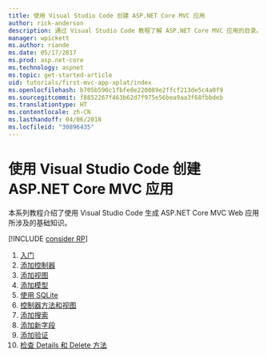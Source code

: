 ```yaml
---
title: 使用 Visual Studio Code 创建 ASP.NET Core MVC 应用
author: rick-anderson
description: 通过 Visual Studio Code 教程了解 ASP.NET Core MVC 应用的目录。
manager: wpickett
ms.author: riande
ms.date: 05/17/2017
ms.prod: asp.net-core
ms.technology: aspnet
ms.topic: get-started-article
uid: tutorials/first-mvc-app-xplat/index
ms.openlocfilehash: b705b590c1fbfe8e220089e2ffcf213de5c4a0f9
ms.sourcegitcommit: f8852267f463b62d7f975e56bea9aa3f68fbbdeb
ms.translationtype: HT
ms.contentlocale: zh-CN
ms.lasthandoff: 04/06/2018
ms.locfileid: "30896435"
---
```

# <a name="create-an-aspnet-core-mvc-app-with-visual-studio-code"></a>使用 Visual Studio Code 创建 ASP.NET Core MVC 应用

本系列教程介绍了使用 Visual Studio Code 生成 ASP.NET Core MVC Web 应用所涉及的基础知识。 

[!INCLUDE [consider RP](../../includes/razor.md)]

1. [入门](xref:tutorials/first-mvc-app-xplat/start-mvc)
1. [添加控制器](xref:tutorials/first-mvc-app-xplat/adding-controller)
1. [添加视图](xref:tutorials/first-mvc-app-xplat/adding-view)
1. [添加模型](xref:tutorials/first-mvc-app-xplat/adding-model)
1. [使用 SQLite](xref:tutorials/first-mvc-app-xplat/working-with-sql)
1. [控制器方法和视图](xref:tutorials/first-mvc-app-xplat/controller-methods-views)
1. [添加搜索](xref:tutorials/first-mvc-app-xplat/search)
1. [添加新字段](xref:tutorials/first-mvc-app-xplat/new-field)
1. [添加验证](xref:tutorials/first-mvc-app-xplat/validation)
1. [检查 Details 和 Delete 方法](xref:tutorials/first-mvc-app/details)
